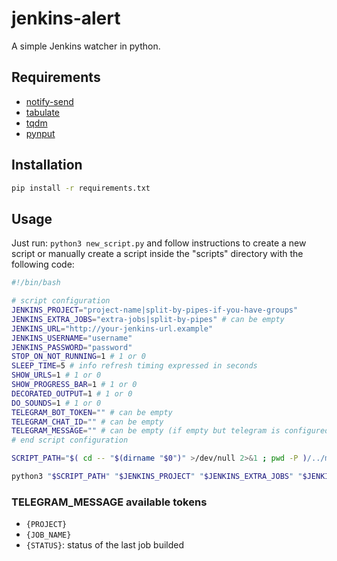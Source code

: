 # jenkins-alert

A simple Jenkins watcher in python.

## Requirements

- [notify-send](https://ss64.com/bash/notify-send.html "notify-send")
- [tabulate](https://pypi.org/project/tabulate/ "tabulate")
- [tqdm](https://tqdm.github.io "tqdm")
- [pynput](https://pypi.org/project/pynput/ "pynput")

## Installation

```bash
pip install -r requirements.txt
```

## Usage

Just run: ```python3 new_script.py``` and follow instructions to create a new script or manually create a script inside the "scripts" directory with the following code:

```bash
#!/bin/bash

# script configuration
JENKINS_PROJECT="project-name|split-by-pipes-if-you-have-groups"
JENKINS_EXTRA_JOBS="extra-jobs|split-by-pipes" # can be empty
JENKINS_URL="http://your-jenkins-url.example"
JENKINS_USERNAME="username"
JENKINS_PASSWORD="password"
STOP_ON_NOT_RUNNING=1 # 1 or 0
SLEEP_TIME=5 # info refresh timing expressed in seconds
SHOW_URLS=1 # 1 or 0
SHOW_PROGRESS_BAR=1 # 1 or 0
DECORATED_OUTPUT=1 # 1 or 0
DO_SOUNDS=1 # 1 or 0
TELEGRAM_BOT_TOKEN="" # can be empty
TELEGRAM_CHAT_ID="" # can be empty
TELEGRAM_MESSAGE="" # can be empty (if empty but telegram is configured, will be used a standard message)
# end script configuration

SCRIPT_PATH="$( cd -- "$(dirname "$0")" >/dev/null 2>&1 ; pwd -P )/../main.py"

python3 "$SCRIPT_PATH" "$JENKINS_PROJECT" "$JENKINS_EXTRA_JOBS" "$JENKINS_URL" "$JENKINS_USERNAME" "$JENKINS_PASSWORD" $SLEEP_TIME $SHOW_URLS "$TELEGRAM_BOT_TOKEN" "$TELEGRAM_CHAT_ID" "$TELEGRAM_MESSAGE" $DECORATED_OUTPUT $STOP_ON_NOT_RUNNING $SHOW_PROGRESS_BAR $DO_SOUNDS
```

### TELEGRAM_MESSAGE available tokens

- `{PROJECT}`
- `{JOB_NAME}`
- `{STATUS}`: status of the last job builded
